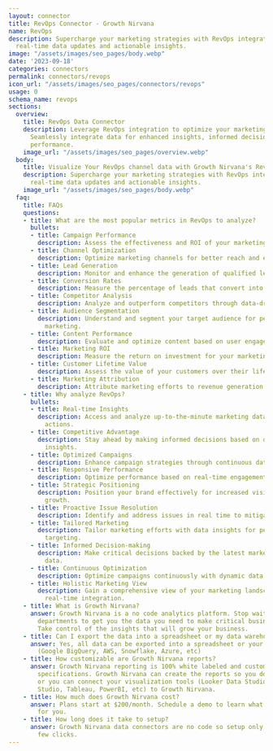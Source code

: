 ```yaml
---
layout: connector
title: RevOps Connector - Growth Nirvana
name: RevOps
description: Supercharge your marketing strategies with RevOps integration, unlocking
  real-time data updates and actionable insights.
image: "/assets/images/seo_pages/body.webp"
date: '2023-09-18'
categories: connectors
permalink: connectors/revops
icon_url: "/assets/images/seo_pages/connectors/revops"
usage: 0
schema_name: revops
sections:
  overview:
    title: RevOps Data Connector
    description: Leverage RevOps integration to optimize your marketing operations.
      Seamlessly integrate data for enhanced insights, informed decisions, and improved
      performance.
    image_url: "/assets/images/seo_pages/overview.webp"
  body:
    title: Visualize Your RevOps channel data with Growth Nirvana's RevOps Connector
    description: Supercharge your marketing strategies with RevOps integration, unlocking
      real-time data updates and actionable insights.
    image_url: "/assets/images/seo_pages/body.webp"
  faq:
    title: FAQs
    questions:
    - title: What are the most popular metrics in RevOps to analyze?
      bullets:
      - title: Campaign Performance
        description: Assess the effectiveness and ROI of your marketing campaigns.
      - title: Channel Optimization
        description: Optimize marketing channels for better reach and engagement.
      - title: Lead Generation
        description: Monitor and enhance the generation of qualified leads.
      - title: Conversion Rates
        description: Measure the percentage of leads that convert into customers.
      - title: Competitor Analysis
        description: Analyze and outperform competitors through data-driven insights.
      - title: Audience Segmentation
        description: Understand and segment your target audience for personalized
          marketing.
      - title: Content Performance
        description: Evaluate and optimize content based on user engagement.
      - title: Marketing ROI
        description: Measure the return on investment for your marketing efforts.
      - title: Customer Lifetime Value
        description: Assess the value of your customers over their lifetime.
      - title: Marketing Attribution
        description: Attribute marketing efforts to revenue generation.
    - title: Why analyze RevOps?
      bullets:
      - title: Real-time Insights
        description: Access and analyze up-to-the-minute marketing data for timely
          actions.
      - title: Competitive Advantage
        description: Stay ahead by making informed decisions based on data-driven
          insights.
      - title: Optimized Campaigns
        description: Enhance campaign strategies through continuous data updates.
      - title: Responsive Performance
        description: Optimize performance based on real-time engagement metrics.
      - title: Strategic Positioning
        description: Position your brand effectively for increased visibility and
          growth.
      - title: Proactive Issue Resolution
        description: Identify and address issues in real time to mitigate risks.
      - title: Tailored Marketing
        description: Tailor marketing efforts with data insights for personalized
          targeting.
      - title: Informed Decision-making
        description: Make critical decisions backed by the latest marketing performance
          data.
      - title: Continuous Optimization
        description: Optimize campaigns continuously with dynamic data updates.
      - title: Holistic Marketing View
        description: Gain a comprehensive view of your marketing landscape through
          real-time integration.
    - title: What is Growth Nirvana?
      answer: Growth Nirvana is a no code analytics platform. Stop waiting for other
        departments to get you the data you need to make critical business decisions.
        Take control of the insights that will grow your business.
    - title: Can I export the data into a spreadsheet or my data warehouse?
      answer: Yes, all data can be exported into a spreadsheet or your data warehouse
        (Google BigQuery, AWS, Snowflake, Azure, etc)
    - title: How customizable are Growth Nirvana reports?
      answer: Growth Nirvana reporting is 100% white labeled and customized to your
        specifications. Growth Nirvana can create the reports so you don’t have to
        or you can connect your visualization tools (Looker Data Studio/Google Data
        Studio, Tableau, PowerBI, etc) to Growth Nirvana.
    - title: How much does Growth Nirvana cost?
      answer: Plans start at $200/month. Schedule a demo to learn what plan is best
        for you.
    - title: How long does it take to setup?
      answer: Growth Nirvana data connectors are no code so setup only requires a
        few clicks.
---
```

